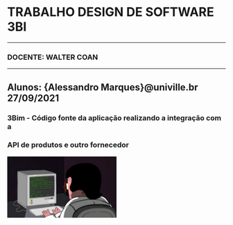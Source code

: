 # 	   TRABALHO DESIGN DE SOFTWARE  3BI
---------------------------------------------------------
###             DOCENTE: WALTER COAN
---------------------------------------------------------
Alunos: {Alessandro Marques}@univille.br  27/09/2021
---------------------------------------------------------
### 3Bim - Código fonte da aplicação realizando a integração com a 
### API de produtos e outro fornecedor 


<img src="comp.gif" alt="Programando pra caraio." width="50%" height="50%"/>